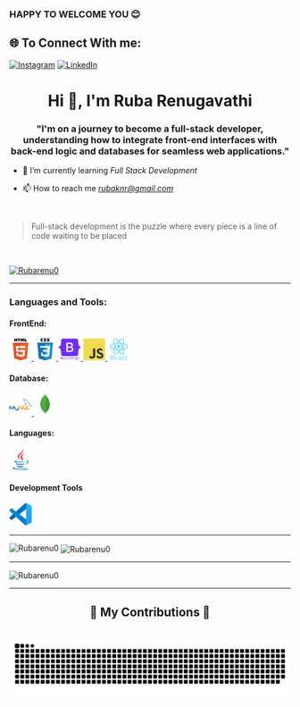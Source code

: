 ### HAPPY TO WELCOME YOU 😊
## 🌐 To Connect With me:
[![Instagram](https://img.shields.io/badge/Instagram-%23E4405F.svg?logo=Instagram&logoColor=white)](https://www.instagram.com/ruba_hari01/?hl=en) [![LinkedIn](https://img.shields.io/badge/LinkedIn-%230077B5.svg?logo=linkedin&logoColor=white)](https://www.linkedin.com/in/ruba-renugavathi/)

<h1 align="center">Hi 👋, I'm Ruba Renugavathi</h1>
<h3 align="center">"I'm on a journey to become a full-stack developer, understanding how to integrate front-end interfaces with back-end logic and databases for seamless web applications."</h3>

- 🌱 I’m currently learning *Full Stack Development*

- 📫 How to reach me *rubaknr@gmail.com*
<br>

>Full-stack development is the puzzle where every piece is a line of code waiting to be placed

<br>
<p align="left"> <a href="https://github.com/ryo-ma/github-profile-trophy"><img src="https://github-profile-trophy.vercel.app/?username=Rubarenu0" alt="Rubarenu0" /></a> </p>

---

<h3 align="left">Languages and Tools:</h3>
<h4>FrontEnd:</h4>
<p align="left">  <a href="https://www.w3.org/html/" target="_blank" rel="noreferrer"> <img src="https://raw.githubusercontent.com/devicons/devicon/master/icons/html5/html5-original-wordmark.svg" alt="html5" width="40" height="40"/> </a>  <a href="https://www.w3schools.com/css/" target="_blank" rel="noreferrer"> <img src="https://raw.githubusercontent.com/devicons/devicon/master/icons/css3/css3-original-wordmark.svg" alt="css3" width="40" height="40"/> </a>  <a href="https://getbootstrap.com" target="_blank" rel="noreferrer"> <img src="https://raw.githubusercontent.com/devicons/devicon/master/icons/bootstrap/bootstrap-plain-wordmark.svg" alt="bootstrap" width="40" height="40"/> </a>  <a href="https://developer.mozilla.org/en-US/docs/Web/JavaScript" target="_blank" rel="noreferrer"> <img src="https://raw.githubusercontent.com/devicons/devicon/master/icons/javascript/javascript-original.svg" alt="javascript" width="40" height="40"/> </a> <a href="https://reactjs.org/" target="_blank" rel="noreferrer"> <img src="https://raw.githubusercontent.com/devicons/devicon/master/icons/react/react-original-wordmark.svg" alt="react" width="40" height="40"/> </a> </p>

<h4>Database:</h4>
<p align="left">
  <a href="https://www.mysql.com/" target="_blank" rel="noreferrer"> <img src="https://raw.githubusercontent.com/devicons/devicon/master/icons/mysql/mysql-original-wordmark.svg" alt="mysql" width="40" height="40"/> </a>  <a href="https://www.mongodb.com" target="_blank" rel="noreferrer"> <img src="https://raw.githubusercontent.com/devicons/devicon/master/icons/mongodb/mongodb-original.svg" alt="mongodb" width="40" height="40"/> </a> </p>

<h4>Languages:</h4>
<p align="left"> 
<a href="https://www.w3schools.com/cpp/" target="_blank" rel="noreferrer">  <a href="https://www.java.com" target="_blank" rel="noreferrer"> <img src="https://raw.githubusercontent.com/devicons/devicon/master/icons/java/java-original.svg" alt="java" width="40" height="40"/> </a>  

<h4>Development Tools</h4> 
<p align="left"> 
<a href="https://www.vscode.com" target="_blank" rel="noreferrer"> <img src="https://raw.githubusercontent.com/devicons/devicon/master/icons/vscode/vscode-original.svg" alt="java" width="40" height="40"/></a>
</p>

---

<p align="center"><img align="left" src="https://github-readme-stats.vercel.app/api/top-langs?username=Rubarenu0&show_icons=true&locale=en&layout=compact" alt="Rubarenu0" /></p>

<p>&nbsp;<img align="center" src="https://github-readme-stats.vercel.app/api?username=Rubarenu0&show_icons=true&locale=en" alt="Rubarenu0" /></p>

---

<p><img align="center" src="https://github-readme-streak-stats.herokuapp.com/?user=Rubarenu0&" alt="Rubarenu0" /></p>

---

<div align="center">
  <h2>🐍 My Contributions 🐍</h2>
  <br>
  <img alt="snake eating my contributions" src="https://raw.githubusercontent.com/salesp07/salesp07/output/github-contribution-grid-snake.svg" />
  
  <br/><br/><br/>
</div>
